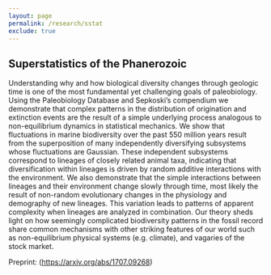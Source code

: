 ```yaml
---
layout: page
permalink: /research/sstat
exclude: true
---
```


## Superstatistics of the Phanerozoic

Understanding why and how biological diversity changes through geologic time is one of the most fundamental yet challenging goals of paleobiology. Using the Paleobiology Database and Sepkoski’s compendium we demonstrate that complex patterns in the distribution of origination and extinction events are the result of a simple underlying process analogous to non-equilibrium dynamics in statistical mechanics. We show that fluctuations in marine biodiversity over the past 550 million years result from the superposition of many independently diversifying subsystems whose fluctuations are Gaussian. These independent subsystems correspond to lineages of closely related animal taxa, indicating that diversification within lineages is driven by random additive interactions with the environment. We also demonstrate that the simple interactions between lineages and their environment change slowly through time, most likely the result of non-random evolutionary changes in the physiology and demography of new lineages. This variation leads to patterns of apparent complexity when lineages are analyzed in combination. Our theory sheds light on how seemingly complicated biodiversity patterns in the fossil record share common mechanisms with other striking features of our world such as non-equilibrium physical systems (e.g. climate), and vagaries of the stock market.

Preprint: (https://arxiv.org/abs/1707.09268)


